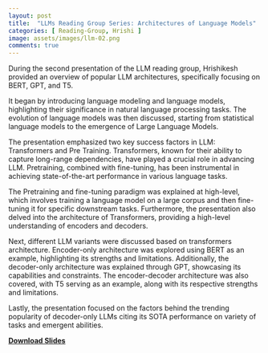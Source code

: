 ```yaml
---
layout: post
title:  "LLMs Reading Group Series: Architectures of Language Models"
categories: [ Reading-Group, Hrishi ]
image: assets/images/llm-02.png
comments: true
---
```


During the second presentation of the LLM reading group, Hrishikesh provided an overview of popular LLM architectures, specifically focusing on BERT, GPT, and T5.  

It began by introducing language modeling and language models, highlighting their significance in natural language processing tasks. The evolution of language models was then discussed, starting from statistical language models to the emergence of Large Language Models.

The presentation emphasized two key success factors in LLM: Transformers and Pre Training. Transformers, known for their ability to capture long-range dependencies, have played a crucial role in advancing LLM. Pretraining, combined with fine-tuning, has been instrumental in achieving state-of-the-art performance in various language tasks.

The Pretraining and fine-tuning paradigm was explained at high-level, which involves training a language model on a large corpus and then fine-tuning it for specific downstream tasks. Furthermore, the presentation also delved into the architecture of Transformers, providing a high-level understanding of encoders and decoders.

Next, different LLM variants were discussed based on transformers architecture. Encoder-only architecture was explored using BERT as an example, highlighting its strengths and limitations. Additionally, the decoder-only architecture was explained through GPT, showcasing its capabilities and constraints. The encoder-decoder architecture was also covered, with T5 serving as an example, along with its respective strengths and limitations.

Lastly, the presentation focused on the factors behind the trending popularity of decoder-only LLMs citing its SOTA performance on variety of tasks and emergent abilities.

[**Download Slides**](assets/LLM-Architectures.pdf)

